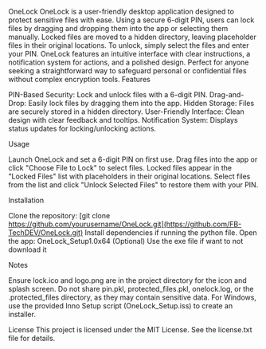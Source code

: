 OneLock
OneLock is a user-friendly desktop application designed to protect sensitive files with ease. Using a secure 6-digit PIN, users can lock files by dragging and dropping them into the app or selecting them manually. Locked files are moved to a hidden directory, leaving placeholder files in their original locations. To unlock, simply select the files and enter your PIN. OneLock features an intuitive interface with clear instructions, a notification system for actions, and a polished design. Perfect for anyone seeking a straightforward way to safeguard personal or confidential files without complex encryption tools.
Features

PIN-Based Security: Lock and unlock files with a 6-digit PIN.
Drag-and-Drop: Easily lock files by dragging them into the app.
Hidden Storage: Files are securely stored in a hidden directory.
User-Friendly Interface: Clean design with clear feedback and tooltips.
Notification System: Displays status updates for locking/unlocking actions.

Usage

Launch OneLock and set a 6-digit PIN on first use.
Drag files into the app or click "Choose File to Lock" to select files.
Locked files appear in the "Locked Files" list with placeholders in their original locations.
Select files from the list and click "Unlock Selected Files" to restore them with your PIN.

Installation

Clone the repository: [git clone https://github.com/yourusername/OneLock.git](https://github.com/FB-TechDEV/OneLock.git)
Install dependencies if running the python file.
Open the app: OneLock_Setup1.0x64
(Optional) Use the exe file if want to not download it

Notes

Ensure lock.ico and logo.png are in the project directory for the icon and splash screen.
Do not share pin.pkl, protected_files.pkl, onelock.log, or the .protected_files directory, as they may contain sensitive data.
For Windows, use the provided Inno Setup script (OneLock_Setup.iss) to create an installer.

License
This project is licensed under the MIT License. See the license.txt file for details.
